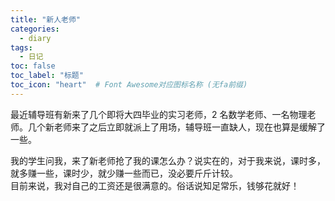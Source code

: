 ```yaml
---
title: "新人老师"
categories:
  - diary
tags:
  - 日记
toc: false
toc_label: "标题"
toc_icon: "heart"  # Font Awesome对应图标名称 (无fa前缀)	
---
```

最近辅导班有新来了几个即将大四毕业的实习老师，2 名数学老师、一名物理老师。几个新老师来了之后立即就派上了用场，辅导班一直缺人，现在也算是缓解了一些。

我的学生问我，来了新老师抢了我的课怎么办？说实在的，对于我来说，课时多，就多赚一些，课时少，就少赚一些而已，没必要斤斤计较。       
目前来说，我对自己的工资还是很满意的。俗话说知足常乐，钱够花就好！